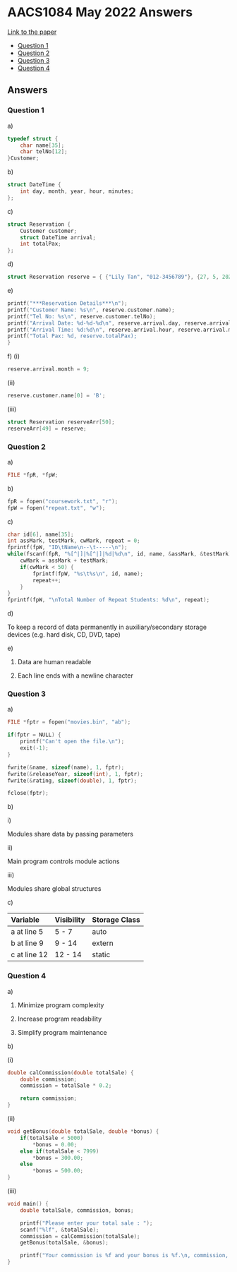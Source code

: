 # AACS1084 May 2022 Answers

[Link to the paper](https://eprints.tarc.edu.my/21158/1/AACS1084.pdf)

- [Question 1](#question-1)
- [Question 2](#question-2)
- [Question 3](#question-3)
- [Question 4](#question-4)

## Answers

### Question 1

a)

```c
typedef struct {
    char name[35];
    char telNo[12];
}Customer;
```

b)

```c
struct DateTime {
    int day, month, year, hour, minutes;
};
```

c)

```c
struct Reservation {
    Customer customer;
    struct DateTime arrival;
    int totalPax;
};
```

d)

```c
struct Reservation reserve = { {"Lily Tan", "012-3456789"}, {27, 5, 2022, 18, 30}, 8 };
```

e)

```c
printf("***Reservation Details***\n");
printf("Customer Name: %s\n", reserve.customer.name);
printf("Tel No: %s\n", reserve.customer.telNo);
printf("Arrival Date: %d-%d-%d\n", reserve.arrival.day, reserve.arrival.month, reserve.arrival.year);
printf("Arrival Time: %d:%d\n", reserve.arrival.hour, reserve.arrival.minutes);
printf("Total Pax: %d, reserve.totalPax);
}
```

f) (i)

```c
reserve.arrival.month = 9;
```

(ii)

```c
reserve.customer.name[0] = 'B';
```

(iii)

```c
struct Reservation reserveArr[50];
reserveArr[49] = reserve;
```

### Question 2
a)

```c
FILE *fpR, *fpW;
```

b)

```c
fpR = fopen("coursework.txt", "r");
fpW = fopen("repeat.txt", "w");
```

c)

```c
char id[6], name[35];
int assMark, testMark, cwMark, repeat = 0;
fprintf(fpW, "ID\tName\n--\t-----\n");
while(fscanf(fpR, "%[^|]|%[^|]|%d|%d\n", id, name, &assMark, &testMark) != EOF) {
	cwMark = assMark + testMark;
	if(cwMark < 50) {
		fprintf(fpW, "%s\t%s\n", id, name);
		repeat++;
	}
}
fprintf(fpW, "\nTotal Number of Repeat Students: %d\n", repeat);
```

d)

To keep a record of data permanently in auxiliary/secondary storage devices (e.g. hard disk, CD, DVD, tape)

e)

1. Data are human readable

2. Each line ends with a newline character

### Question 3

a)

```c
FILE *fptr = fopen("movies.bin", "ab");

if(fptr = NULL) {
 	printf("Can't open the file.\n");
	exit(-1);
}

fwrite(&name, sizeof(name), 1, fptr);
fwrite(&releaseYear, sizeof(int), 1, fptr);
fwrite(&rating, sizeof(double), 1, fptr);

fclose(fptr);
```

b)

i)

Modules share data by passing parameters

ii)

Main program controls module actions

iii)

Modules share global structures

c)

| Variable | Visibility | Storage Class |
| :----- | :--- | :--- |
| a at line 5 | 5 - 7 | auto |
| b at line 9 | 9 - 14 | extern |
| c at line 12 | 12 - 14 | static |

### Question 4

a)

1. Minimize program complexity

2. Increase program readability

3. Simplify program maintenance

b)

(i)

```c
double calCommission(double totalSale) {
	double commission;
	commission = totalSale * 0.2;

	return commission;
}
```

(ii)

```c
void getBonus(double totalSale, double *bonus) {
	if(totalSale < 5000)
		*bonus = 0.00;
	else if(totalSale < 7999)
		*bonus = 300.00;
	else
		*bonus = 500.00;
}
```

(iii)

```c
void main() {
	double totalSale, commission, bonus;

	printf("Please enter your total sale : ");
	scanf("%lf", &totalSale);
	commission = calCommission(totalSale);
	getBonus(totalSale, &bonus);

	printf("Your commission is %f and your bonus is %f.\n, commission, bonus);
}
```
